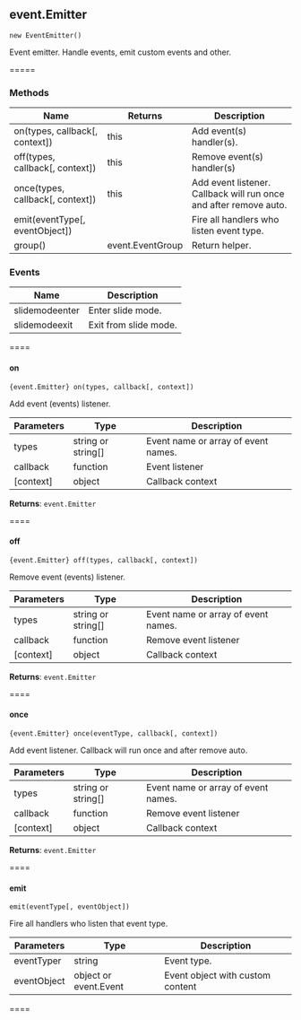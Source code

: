 ## event.Emitter
`new EventEmitter()`

Event emitter. Handle events, emit custom events and other.

=====
### Methods
|Name                            |Returns       | Description |
|--------------------------------|--------------|-------------|
|on(types, callback[, context])  |this          |Add event(s) handler(s).
|off(types, callback[, context]) |this          |Remove event(s) handler(s)
|once(types, callback[, context])|this          |Add event listener. Callback will run once and after remove auto.
|emit(eventType[, eventObject])  |              |Fire all handlers who listen event type.
|group()                         |event.EventGroup|Return helper.

### Events
|Name           |Description
|---------------|--------------
|slidemodeenter |Enter slide mode.
|slidemodeexit  |Exit from slide mode.


====
#### on
`{event.Emitter} on(types, callback[, context])` 

Add event (events) listener.

|Parameters         |Type                   |Description
|-------------------|-----------------------|------------------------------------
|types              |string or string[]     |Event name or array of event names.
|callback           |function               |Event listener
|[context]          |object                 |Callback context

**Returns**: `event.Emitter`

====
#### off
`{event.Emitter} off(types, callback[, context])`

Remove event (events) listener.

|Parameters         |Type                   |Description
|-------------------|-----------------------|------------------------------------
|types              |string or string[]     |Event name or array of event names.
|callback           |function               |Remove event listener
|[context]          |object                 |Callback context

**Returns**: `event.Emitter`

====
#### once
`{event.Emitter} once(eventType, callback[, context])`

Add event listener. Callback will run once and after remove auto.

|Parameters         |Type                   |Description
|-------------------|-----------------------|------------------------------------
|types              |string or string[]     |Event name or array of event names.
|callback           |function               |Remove event listener
|[context]          |object                 |Callback context

**Returns**: `event.Emitter`

====
#### emit
`emit(eventType[, eventObject])`

Fire all handlers who listen that event type.

|Parameters         |Type                   |Description
|-------------------|-----------------------|------------------------------------
|eventTyper         |string                 |Event type.
|eventObject        |object or event.Event  |Event object with custom content

====